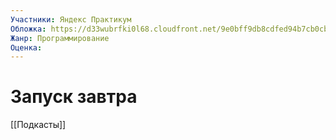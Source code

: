 ```yaml
---
Участники: Яндекс Практикум
Обложка: https://d33wubrfki0l68.cloudfront.net/9e0bff9db8cdfed94b7cb0cbbad4f39bac1b3589/83771/assets/content/podcasts/zapuskzavtra.jpeg
Жанр: Программирование
Оценка: 
---
```

# Запуск завтра

[[Подкасты]]